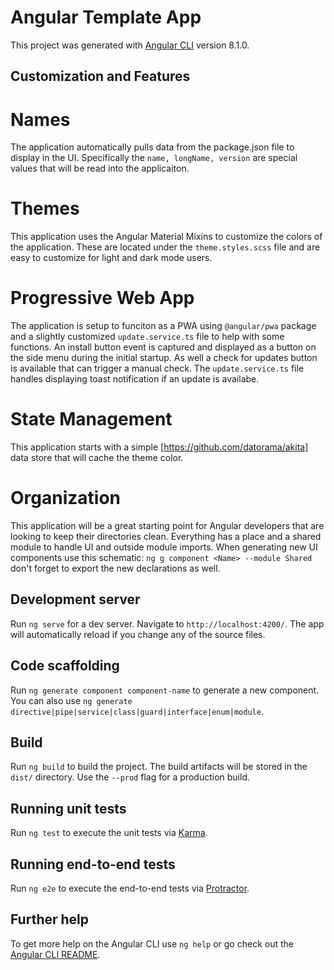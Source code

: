 # Angular Template App
This project was generated with [Angular CLI](https://github.com/angular/angular-cli) version 8.1.0.

## Customization and Features

# Names
The application automatically pulls data from the package.json file to display in the UI. Specifically the `name, longName, version` are special values that will be read into the applicaiton.

# Themes
This application uses the Angular Material Mixins to customize the colors of the application. These are located under the `theme.styles.scss` file and are easy to customize for light and dark mode users.

# Progressive Web App
The application is setup to funciton as a PWA using `@angular/pwa` package and a slightly customized `update.service.ts` file to help with some functions. An install button event is captured and displayed as a button on the side menu during the initial startup. As well a check for updates button is available that can trigger a manual check. The `update.service.ts` file handles displaying toast notification if an update is availabe.

# State Management
This application starts with a simple [https://github.com/datorama/akita] data store that will cache the theme color.

# Organization
This application will be a great starting point for Angular developers that are looking to keep their directories clean. Everything has a place and a shared module to handle UI and outside module imports. When generating new UI components use this schematic: `ng g component <Name> --module Shared` don't forget to export the new declarations as well. 

## Development server

Run `ng serve` for a dev server. Navigate to `http://localhost:4200/`. The app will automatically reload if you change any of the source files.

## Code scaffolding

Run `ng generate component component-name` to generate a new component. You can also use `ng generate directive|pipe|service|class|guard|interface|enum|module`.

## Build

Run `ng build` to build the project. The build artifacts will be stored in the `dist/` directory. Use the `--prod` flag for a production build.

## Running unit tests

Run `ng test` to execute the unit tests via [Karma](https://karma-runner.github.io).

## Running end-to-end tests

Run `ng e2e` to execute the end-to-end tests via [Protractor](http://www.protractortest.org/).

## Further help

To get more help on the Angular CLI use `ng help` or go check out the [Angular CLI README](https://github.com/angular/angular-cli/blob/master/README.md).
